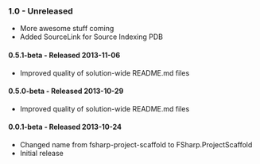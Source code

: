 ### 1.0 - Unreleased
* More awesome stuff coming
* Added SourceLink for Source Indexing PDB

#### 0.5.1-beta - Released 2013-11-06
* Improved quality of solution-wide README.md files
 
#### 0.5.0-beta - Released 2013-10-29
* Improved quality of solution-wide README.md files

#### 0.0.1-beta - Released 2013-10-24
* Changed name from fsharp-project-scaffold to FSharp.ProjectScaffold
* Initial release
